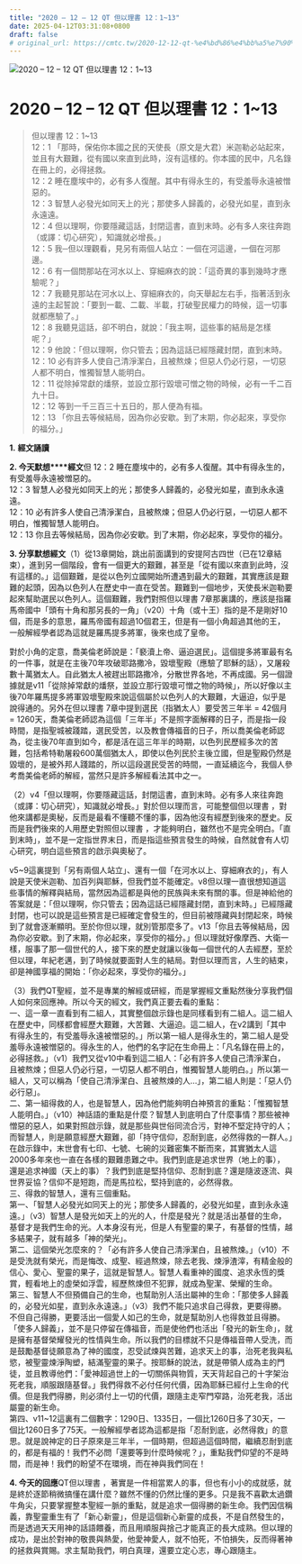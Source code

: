```yaml
---
title: "2020 – 12 – 12 QT 但以理書 12：1~13"
date: 2025-04-12T03:31:08+0800
draft: false
# original_url: https://cmtc.tw/2020-12-12-qt-%e4%bd%86%e4%bb%a5%e7%90%86%e6%9b%b8-12%ef%bc%9a113
---
```


![2020 – 12 – 12 QT 但以理書 12：1~13](/images/qt.jpg   "2020 – 12 – 12 QT 但以理書 12：1~13")

# 2020 – 12 – 12 QT 但以理書 12：1~13

> 但以理書 12：1~13  
> 12：1 「那時，保佑你本國之民的天使長（原文是大君）米迦勒必站起來，並且有大艱難，從有國以來直到此時，沒有這樣的。你本國的民中，凡名錄在冊上的，必得拯救。  
> 12：2 睡在塵埃中的，必有多人復醒。其中有得永生的，有受羞辱永遠被憎惡的。  
> 12：3 智慧人必發光如同天上的光；那使多人歸義的，必發光如星，直到永永遠遠。  
> 12：4 但以理啊，你要隱藏這話，封閉這書，直到末時。必有多人來往奔跑（或譯：切心研究），知識就必增長。」  
> 12：5 我─但以理觀看，見另有兩個人站立：一個在河這邊，一個在河那邊。  
> 12：6 有一個問那站在河水以上、穿細麻衣的說：「這奇異的事到幾時才應驗呢？」  
> 12：7 我聽見那站在河水以上、穿細麻衣的，向天舉起左右手，指著活到永遠的主起誓說：「要到一載、二載、半載，打破聖民權力的時候，這一切事就都應驗了。」  
> 12：8 我聽見這話，卻不明白，就說：「我主啊，這些事的結局是怎樣呢？」  
> 12：9 他說：「但以理啊，你只管去；因為這話已經隱藏封閉，直到末時。  
> 12：10 必有許多人使自己清淨潔白，且被熬煉；但惡人仍必行惡，一切惡人都不明白，惟獨智慧人能明白。  
> 12：11 從除掉常獻的燔祭，並設立那行毀壞可憎之物的時候，必有一千二百九十日。  
> 12：12 等到一千三百三十五日的，那人便為有福。  
> 12：13 「你且去等候結局，因為你必安歇。到了末期，你必起來，享受你的福分。」

**1.** **經文誦讀**

**2. 今天默想****經文**但 12：2 睡在塵埃中的，必有多人復醒。其中有得永生的，有受羞辱永遠被憎惡的。  
12：3 智慧人必發光如同天上的光；那使多人歸義的，必發光如星，直到永永遠遠。  
12：10 必有許多人使自己清淨潔白，且被熬煉；但惡人仍必行惡，一切惡人都不明白，惟獨智慧人能明白。  
12：13 你且去等候結局，因為你必安歇。到了末期，你必起來，享受你的福分。

**3. 分享默想經文**（1）從13章開始，跳出前面講到的安提阿古四世（已在12章結束），進到另一個階段，會有一個更大的艱難，甚至是「從有國以來直到此時，沒有這樣的。」這個艱難，是從以色列立國開始所遭遇到最大的艱難，其實應該是艱難的起頭，因為以色列人在歷史中一直在受苦。艱難到一個地步，天使長米迦勒要起來幫助選民以色列人。這個艱難，我們對照但以理書 7章那裏講的，應該是指羅馬帝國中「頭有十角和那另長的一角」（v20）十角（或十王）指的是不是剛好10個，而是多的意思，羅馬帝國有超過10個君王，但是有一個小角超過其他的王，一般解經學者認為這就是羅馬提多將軍，後來也成了皇帝。

對於小角的定意，喬美倫老師說是：「褻瀆上帝、逼迫選民」。這個提多將軍最有名的一件事，就是在主後70年攻破耶路撒冷，毀壞聖殿（應驗了耶穌的話），又屠殺數十萬猶太人。自此猶太人被趕出耶路撒冷，分散世界各地，不再成國。另一個證據就是v11「從除掉常獻的燔祭，並設立那行毀壞可憎之物的時候」，所以好像以主後70年羅馬提多將軍毀壞聖殿來說這個屬於以色列人的大艱難，大逼迫，似乎是說得通的。另外在但以理書 7章中提到選民（指猶太人）要受苦三年半 = 42個月 = 1260天，喬美倫老師認為這個「三年半」不是照字面解釋的日子，而是指一段時間，是指聖城被踐踏，選民受苦，以及教會傳福音的日子，所以喬美倫老師認為，從主後70年直到如今，都是活在這三年半的時期，以色列民歷經多次的苦難，包括希特勒屠殺600萬個猶太人，即使以色列民於主後立國，但是聖殿仍然是毀壞的，是被外邦人踐踏的，所以這段選民受苦的時間，一直延續迄今，我個人參考喬美倫老師的解經，當然只是許多解經看法其中之一。

（2）v4「但以理啊，你要隱藏這話，封閉這書，直到末時。必有多人來往奔跑（或譯：切心研究），知識就必增長。」對於但以理而言，可能整個但以理書 ，對他來講都是奧秘，反而是最看不懂聽不懂的事，因為他沒有經歷到後來的歷史。反而是我們後來的人用歷史對照但以理書 ，才能夠明白，雖然也不是完全明白。「直到末時」，並不是一定指世界末日，而是指這些預言發生的時候，自然就會有人切心研究，明白這些預言的啟示與奧秘了。

v5~9這裏提到「另有兩個人站立」、還有一個「在河水以上、穿細麻衣的」，有人說是天使米迦勒、加百列與耶穌，但我們並不能確定。v8但以理一直很想知道這些事情的解釋與結局，當然因為這都是與他的民族與未來有關的事。但是神給他的答案就是：「但以理啊，你只管去；因為這話已經隱藏封閉，直到末時。」已經隱藏封閉，也可以說是這些預言是已經確定會發生的，但目前被隱藏與封閉起來，時候到了就會逐漸顯明。至於你但以理，就別管那麼多了。v13「你且去等候結局，因為你必安歇。到了末期，你必起來，享受你的福分。」但以理就好像摩西、大衛一樣，服事了那一個世代的人，接下來的歷史就讓以後每一個世代的人去經歷，至於但以理，年紀老邁，到了時候就要面對人生的結局。對但以理而言，人生的結束，卻是神國享福的開始：「你必起來，享受你的福分。」

（3）我們QT聖經，並不是專業的解經或研經，而是掌握經文重點然後分享我們個人如何來回應神。所以今天的經文，我們真正要去看的重點：  
一、這一章一直看到有二組人，其實整個啟示錄也是同樣看到有二組人。這二組人在歷史中，同樣都會經歷大艱難，大苦難、大逼迫。這二組人，在v2講到「其中有得永生的，有受羞辱永遠被憎惡的。」所以第一組人是得永生的，第二組人是受羞辱永遠被憎惡的。得永生的人，他們的名字記在生命冊上：「凡名錄在冊上的，必得拯救。」（v1）我們又從v10中看到這二組人：「必有許多人使自己清淨潔白，且被熬煉；但惡人仍必行惡，一切惡人都不明白，惟獨智慧人能明白。」所以第一組人，又可以稱為「使自己清淨潔白、且被熬煉的人…」，第二組人則是：「惡人仍必行惡」。  
二、第一組得救的人，也是智慧人，因為他們能夠明白神預言的重點：「惟獨智慧人能明白。」（v10）神話語的重點是什麼？智慧人到底明白了什麼事情？那些被神憎惡的惡人，如果對照啟示錄，就是那些與世俗同流合污，對神不堅定持守的人；而智慧人，則是願意經歷大艱難，卻「持守信仰，忍耐到底，必然得救的一群人。」在啟示錄中，末世會有七印、七號、七碗的災難密集不斷而來，其實猶太人這2000多年來也一直在各樣的艱難患難之中。我們到底是追求世界（地上的事），還是追求神國（天上的事）？我們到底是堅持信仰、忍耐到底？還是隨波逐流、與世界妥協？信仰不是短跑，而是馬拉松，堅持到底的，必然得救。  
三、得救的智慧人，還有三個重點。  
第一、「智慧人必發光如同天上的光；那使多人歸義的，必發光如星，直到永永遠遠。」（v3）智慧人是發光如天上的光的人，什麼是發光？就是活出基督的生命，基督才是我們生命的光。人本身沒有光，但是人有聖靈的果子，有基督的性情，越多結果子，就有越多「神的榮光」。  
第二、這個榮光怎麼來的？「必有許多人使自己清淨潔白，且被熬煉。」（v10）不是受洗就有榮光，而是悔改、成聖、經過熬煉，除去老我、煉淨渣滓，有精金般的信心、愛心、聖靈的果子，這就是智慧人。智慧人看重神的國度、追求永恆的獎賞，輕看地上的虛榮如浮雲，經歷熬煉但不犯罪，就成為聖潔、榮耀的生命。  
第三、智慧人不但預備自己的生命，也幫助別人活出屬神的生命：「那使多人歸義的，必發光如星，直到永永遠遠。」（v3）我們不能只追求自己得救，更要得勝。不但自己得勝，更要活出一個愛人如己的生命，就是幫助別人也得救並且得勝。「使多人歸義」，並不是只停留在傳福音，而是使他們也活出「發光的新生命」，就是擁有基督榮耀發光的性情與生命。所以我們的目標就不只是傳福音帶人受洗，而是鼓勵基督徒願意為了神的國度，忍受試煉與苦難，追求天上的事，治死老我與私慾，被聖靈煉淨陶塑，結滿聖靈的果子。按耶穌的說法，就是帶領人成為主的門徒，並且教導他們：「愛神超過世上的一切關係與物質，天天背起自己的十字架治死老我，順服跟隨基督。」我們得救不必付任何代價，因為耶穌已經付上生命的代價。但是我們得勝，則必須付上一切的代價，跟隨主走窄門窄路，治死老我，活出屬靈的新生命。  
第四、v11~12這裏有二個數字：1290日、1335日，一個比1260日多了30天，一個比1260日多了75天。一般解經學者認為這都是指「忍耐到底，必然得救」的意思。就是說神定的日子原來是三年半，一個時期，但超過這個時間，繼續忍耐到底的，都是有福的！我們不必問「還要等到什麼時候呢？」，重點我們仰望的不是時間，而是神！我們的盼望不在環境，而在神與我們同在！

**4. 今天的回應**QT但以理書 ，著實是一件相當累人的事，但也有小小的成就感，就是終於逐節稍微搞懂在講什麼？雖然不懂的仍然比懂的更多。只是我不喜歡太過鑽牛角尖，只要掌握整本聖經一脈的重點，就是追求一個得勝的新生命。我們因信稱義，靠聖靈重生有了「新心新靈」，但是這個新心新靈的成長，不是自然發生的，而是透過天天用神的話語餵養，而且用順服與捨己才能真正的長大成熟。但以理的成功，是出於對神的敬畏與熱愛，他愛神愛人，就不怕死，不怕損失，反而得著神的拯救與賞賜。求主幫助我們，明白真理，還要立定心志，專心跟隨主。